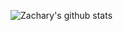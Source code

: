 

![Zachary's github stats](https://github-readme-stats.vercel.app/api?username=ZazzyDictionary&show_icons=true&theme=radical)

